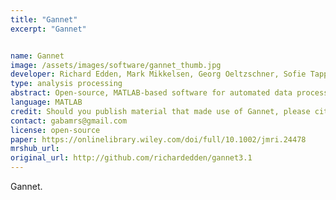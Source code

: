 ```yaml
---
title: "Gannet"
excerpt: "Gannet"


name: Gannet
image: /assets/images/software/gannet_thumb.jpg
developer: Richard Edden, Mark Mikkelsen, Georg Oeltzschner, Sofie Tapper, Muhammad Saleh, C. John Evans, Ashley Harris, Nicolaas Puts
type: analysis processing
abstract: Open-source, MATLAB-based software for automated data processing and quantification of edited magnetic resonance spectroscopy (MRS) data.
language: MATLAB
credit: Should you publish material that made use of Gannet, please cite the publications listed under https://github.com/richardedden/gannet3.1#license.
contact: gabamrs@gmail.com
license: open-source
paper: https://onlinelibrary.wiley.com/doi/full/10.1002/jmri.24478
mrshub_url:
original_url: http://github.com/richardedden/gannet3.1
---
```


Gannet.
